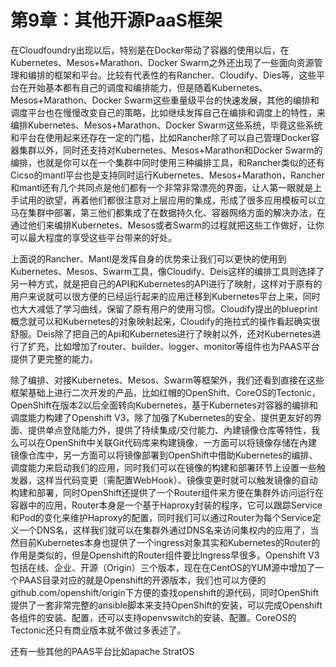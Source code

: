 # **第9章：其他开源PaaS框架**

在Cloudfoundry出现以后，特别是在Docker带动了容器的使用以后，在Kubernetes、Mesos+Marathon、Docker Swarm之外还出现了一些面向资源管理和编排的框架和平台。比较有代表性的有Rancher、Cloudify、Dies等，这些平台在开始基本都有自己的调度和编排能力，但是随着Kubernetes、Mesos+Marathon、Docker Swarm这些重量级平台的快速发展，其他的编排和调度平台也在慢慢改变自己的策略，比如继续发挥自己在编排和调度上的特性，来编排Kubernetes、Mesos+Marathon、Docker Swarm这些系统，毕竟这些系统和平台在使用起来还存在一定的门槛，比如Rancher除了可以自己管理Docker容器集群以外，同时还支持对Kubernetes、Mesos+Marathon和Docker Swarm的编排，也就是你可以在一个集群中同时使用三种编排工具，和Rancher类似的还有Cicso的mantl平台也是支持同时运行Kubernetes、Mesos+Marathon，Rancher和mantl还有几个共同点是他们都有一个非常非常漂亮的界面，让人第一眼就是上手试用的欲望，再着他们都很注意对上层应用的集成，形成了很多应用模板可以立马在集群中部署，第三他们都集成了在数据持久化、容器网络方面的解决办法，在通过他们来编排Kubernetes、Mesos或者Swarm的过程就把这些工作做好，让你可以最大程度的享受这些平台带来的好处。

上面说的Rancher、Mantl是发挥自身的优势来让我们可以更快的使用到Kubernetes、Mesos、Swarm工具，像Cloudify、Deis这样的编排工具则选择了另一种方式，就是把自己的API和Kubernetes的API进行了映射，这样对于原有的用户来说就可以很方便的已经运行起来的应用迁移到Kubernetes平台上来，同时也大大减低了学习曲线，保留了原有用户的使用习惯。Cloudify提出的blueprint概念就可以和Kubernetes的对象映射起来，Cloudify的拖拉式的操作看起确实很舒服。Deis除了把自己的Api和Kubernetes进行了映射以外，还对Kubernetes进行了扩充，比如增加了router、builder、logger、monitor等组件也为PAAS平台提供了更完整的能力。

除了编排、对接Kubernetes、Mesos、Swarm等框架外，我们还看到直接在这些框架基础上进行二次开发的产品，比如红帽的OpenShift、CoreOS的Tectonic，OpenShift在版本2以后全面转向Kubernetes，基于Kubernetes对容器的编排和调度能力构建了Openshift V3，除了加强了Kubernetes的安全、提供更友好的界面、提供单点登陆能力外，提供了持续集成/交付能力、內建镜像仓库等特性，我么可以在OpenShift中关联Git代码库来构建镜像，一方面可以将镜像存储在內建镜像仓库中，另一方面可以将镜像部署到OpenShift中借助Kubernetes的编排、调度能力来启动我们的应用，同时我们可以在镜像的构建和部署环节上设置一些触发器，这样当代码变更（需配置WebHook）、镜像变更时就可以触发镜像的自动构建和部署，同时OpenShift还提供了一个Router组件来方便在集群外访问运行在容器中的应用，Router本身是一个基于Haproxy封装的程序，它可以跟踪Service和Pod的变化来维护Haproxy的配置，同时我们可以通过Router为每个Service定义一个DNS名，这样我们就可以在集群外通过DNS名来访问集权内的应用了，当然目前Kubernetes本身也提供了一个ingress对象其实和Kubernetes的Router的作用是类似的，但是Openshift的Router组件要比Ingress早很多。Openshift V3包括在线、企业、开源（Origin）三个版本，现在在CentOS的YUM源中增加了一个PAAS目录对应的就是Openshift的开源版本，我们也可以方便的github.com/openshift/origin下方便的查找openshift的源代码，同时OpenShift提供了一套非常完整的ansible脚本来支持OpenShift的安装，可以完成Openshift各组件的安装、配置，还可以支持openvswitch的安装、配置。CoreOS的Tectonic还只有商业版本就不做过多表述了。

还有一些其他的PAAS平台比如apache StratOS

